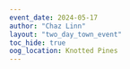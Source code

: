 ```yaml
---
event_date: 2024-05-17
author: "Chaz Linn"
layout: "two_day_town_event"
toc_hide: true
oog_location: Knotted Pines
---
```


